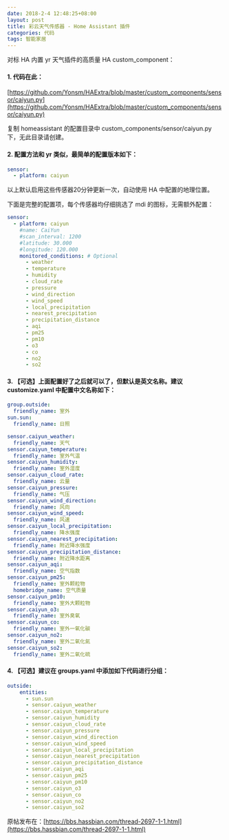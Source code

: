 ```yaml
---
date: 2018-2-4 12:48:25+08:00
layout: post
title: 彩云天气传感器 - Home Assistant 插件
categories: 代码
tags: 智能家居
---
```


对标 HA 内置 yr 天气插件的高质量 HA custom_component：

#### 1. 代码在此：

[https://github.com/Yonsm/HAExtra/blob/master/custom_components/sensor/caiyun.py](https://github.com/Yonsm/HAExtra/blob/master/custom_components/sensor/caiyun.py)

复制 homeassistant 的配置目录中 custom_components/sensor/caiyun.py 下，无此目录请创建。

#### 2. 配置方法和 yr 类似，最简单的配置版本如下：

```yaml
sensor:
  - platform: caiyun
```

以上默认启用这些传感器20分钟更新一次，自动使用 HA 中配置的地理位置。

下面是完整的配置项，每个传感器均仔细挑选了 mdi 的图标，无需额外配置：

```yaml
sensor:
  - platform: caiyun
    #name: CaiYun
    #scan_interval: 1200
    #latitude: 30.000
    #longitude: 120.000
    monitored_conditions: # Optional
      - weather
      - temperature
      - humidity
      - cloud_rate
      - pressure
      - wind_direction
      - wind_speed
      - local_precipitation
      - nearest_precipitation
      - precipitation_distance
      - aqi
      - pm25
      - pm10
      - o3
      - co
      - no2
      - so2
```

#### 3. 【可选】上面配置好了之后就可以了，但默认是英文名称。建议 customize.yaml 中配置中文名称如下：

```yaml
group.outside:
  friendly_name: 室外
sun.sun:
  friendly_name: 日照

sensor.caiyun_weather:
  friendly_name: 天气
sensor.caiyun_temperature:
  friendly_name: 室外气温
sensor.caiyun_humidity:
  friendly_name: 室外湿度
sensor.caiyun_cloud_rate:
  friendly_name: 云量
sensor.caiyun_pressure:
  friendly_name: 气压
sensor.caiyun_wind_direction:
  friendly_name: 风向
sensor.caiyun_wind_speed:
  friendly_name: 风速
sensor.caiyun_local_precipitation:
  friendly_name: 降水强度
sensor.caiyun_nearest_precipitation:
  friendly_name: 附近降水强度
sensor.caiyun_precipitation_distance:
  friendly_name: 附近降水距离
sensor.caiyun_aqi:
  friendly_name: 空气指数
sensor.caiyun_pm25:
  friendly_name: 室外颗粒物
  homebridge_name: 空气质量
sensor.caiyun_pm10:
  friendly_name: 室外大颗粒物
sensor.caiyun_o3:
  friendly_name: 室外臭氧
sensor.caiyun_co:
  friendly_name: 室外一氧化碳
sensor.caiyun_no2:
  friendly_name: 室外二氧化氮
sensor.caiyun_so2:
  friendly_name: 室外二氧化硫
```

#### 4. 【可选】建议在 groups.yaml 中添加如下代码进行分组：

```yaml
outside:
    entities:
      - sun.sun
      - sensor.caiyun_weather
      - sensor.caiyun_temperature
      - sensor.caiyun_humidity
      - sensor.caiyun_cloud_rate
      - sensor.caiyun_pressure
      - sensor.caiyun_wind_direction
      - sensor.caiyun_wind_speed
      - sensor.caiyun_local_precipitation
      - sensor.caiyun_nearest_precipitation
      - sensor.caiyun_precipitation_distance
      - sensor.caiyun_aqi
      - sensor.caiyun_pm25
      - sensor.caiyun_pm10
      - sensor.caiyun_o3
      - sensor.caiyun_co
      - sensor.caiyun_no2
      - sensor.caiyun_so2
```

原帖发布在：[https://bbs.hassbian.com/thread-2697-1-1.html](https://bbs.hassbian.com/thread-2697-1-1.html)
